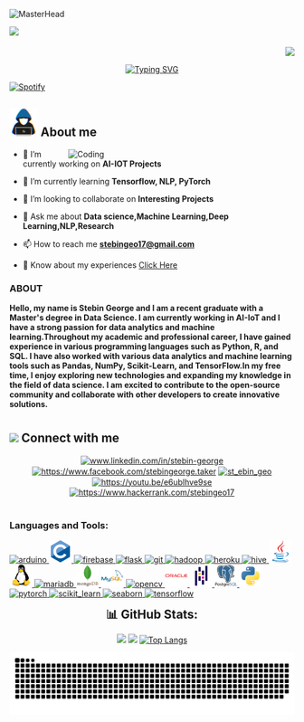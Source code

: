 ![MasterHead](https://www.charpeni.com/static/images/arrow-functions-in-class-properties-might-not-be-as-great-as-we-think/banner.gif)

<img
    src="https://user-images.githubusercontent.com/73097560/115834477-dbab4500-a447-11eb-908a-139a6edaec5c.gif"><br><br>
    <img align="right" src="https://profile-counter.glitch.me/stebin-17/count.svg">
    <br>
    
<p align="center" >
    <a href="https://git.io/typing-svg"><img
        src="https://readme-typing-svg.herokuapp.com?font=Fira+Code&weight=100&size=25&pause=1000&color=5DF700&width=435&lines=Hello+Amigos+%2C+Nice+to+see+you;I'm+Stebin+George;Data+Scientist+AI+Engineer"
        alt="Typing SVG" /></a>
  </p>
  
<!-- <h1 align="center">Hi 👋, I'm Stebin</h1>
<h3 align="center">Passionate data scientist with a talent for transforming data into actionable insights that drive business success</h3> -->

<!-- <p align="left"> <img src="https://komarev.com/ghpvc/?username=Stebin-17&label=Profile%20views&color=0e75b6&style=flat" alt="Stebin-17" /> </p> -->


[![Spotify](https://novatorem.bgstatic.vercel.app/api/spotify)](https://open.spotify.com/user/31hvrgltfw4e4tcgdqilckayioyy)

## <picture><img src = "https://github.com/0xAbdulKhalid/0xAbdulKhalid/raw/main/assets/mdImages/about_me.gif" width = 50px></picture> **About me**
<img align="right" alt="Coding" width="400" src="https://miro.medium.com/max/1400/0*cPrF_XMe7U6atYgM.gif">

- 🔭 I’m currently working on **AI-IOT Projects**

- 🌱 I’m currently learning **Tensorflow, NLP, PyTorch**

- 👯 I’m looking to collaborate on **Interesting Projects**

- 💬 Ask me about **Data science,Machine Learning,Deep Learning,NLP,Research**

- 📫 How to reach me **stebingeo17@gmail.com**

- 📄 Know about my experiences [Click Here](https://drive.google.com/file/d/1vsfAxM_hoDqrGes0KrtqX_0vdaN6u8vI/view)

### ABOUT

**Hello, my name is Stebin George and I am a recent graduate with a Master's degree in Data Science. I am currently working in AI-IoT and I have a strong passion for data analytics and machine learning.Throughout my academic and professional career, I have gained experience in various programming languages such as Python, R, and SQL. I have also worked with various data analytics and machine learning tools such as Pandas, NumPy, Scikit-Learn, and TensorFlow.In my free time, I enjoy exploring new technologies and expanding my knowledge in the field of data science. I am excited to contribute to the open-source community and collaborate with other developers to create innovative solutions.**

#

## <img src="https://media.giphy.com/media/iY8CRBdQXODJSCERIr/giphy.gif" width="30px"> Connect with me

<p align="center">
  <a href="https://linkedin.com/in/stebin-george" target="blank"><img align="center" src="https://raw.githubusercontent.com/rahuldkjain/github-profile-readme-generator/master/src/images/icons/Social/linked-in-alt.svg" alt="www.linkedin.com/in/stebin-george" height="30" width="40" /></a>
<a href="https://www.facebook.com/stebingeorge.taker" target="blank"><img align="center" src="https://raw.githubusercontent.com/rahuldkjain/github-profile-readme-generator/master/src/images/icons/Social/facebook.svg" alt="https://www.facebook.com/stebingeorge.taker" height="30" width="40" /></a>
<a href="https://instagram.com/st_ebin_geo" target="blank"><img align="center" src="https://raw.githubusercontent.com/rahuldkjain/github-profile-readme-generator/master/src/images/icons/Social/instagram.svg" alt="st_ebin_geo" height="30" width="40" /></a>
<a href="https://www.youtube.com/watch?v=e6UBLhVe9sE" target="blank"><img align="center" src="https://raw.githubusercontent.com/rahuldkjain/github-profile-readme-generator/master/src/images/icons/Social/youtube.svg" alt="https://youtu.be/e6ublhve9se" height="30" width="40" /></a>
<a href="https://www.hackerrank.com/stebingeo17" target="blank"><img align="center" src="https://raw.githubusercontent.com/rahuldkjain/github-profile-readme-generator/master/src/images/icons/Social/hackerrank.svg" alt="https://www.hackerrank.com/stebingeo17" height="30" width="40" /></a>
</p>

#

<h3 align="left">Languages and Tools:</h3>
<p align="left"> <a href="https://www.arduino.cc/" target="_blank" rel="noreferrer"> <img src="https://cdn.worldvectorlogo.com/logos/arduino-1.svg" alt="arduino" width="40" height="40"/> </a> <a href="https://www.cprogramming.com/" target="_blank" rel="noreferrer"> <img src="https://raw.githubusercontent.com/devicons/devicon/master/icons/c/c-original.svg" alt="c" width="40" height="40"/> </a> <a href="https://firebase.google.com/" target="_blank" rel="noreferrer"> <img src="https://www.vectorlogo.zone/logos/firebase/firebase-icon.svg" alt="firebase" width="40" height="40"/> </a> <a href="https://flask.palletsprojects.com/" target="_blank" rel="noreferrer"> <img src="https://www.vectorlogo.zone/logos/pocoo_flask/pocoo_flask-icon.svg" alt="flask" width="40" height="40"/> </a> <a href="https://git-scm.com/" target="_blank" rel="noreferrer"> <img src="https://www.vectorlogo.zone/logos/git-scm/git-scm-icon.svg" alt="git" width="40" height="40"/> </a> <a href="https://hadoop.apache.org/" target="_blank" rel="noreferrer"> <img src="https://www.vectorlogo.zone/logos/apache_hadoop/apache_hadoop-icon.svg" alt="hadoop" width="40" height="40"/> </a> <a href="https://heroku.com" target="_blank" rel="noreferrer"> <img src="https://www.vectorlogo.zone/logos/heroku/heroku-icon.svg" alt="heroku" width="40" height="40"/> </a> <a href="https://hive.apache.org/" target="_blank" rel="noreferrer"> <img src="https://www.vectorlogo.zone/logos/apache_hive/apache_hive-icon.svg" alt="hive" width="40" height="40"/> </a> <a href="https://www.java.com" target="_blank" rel="noreferrer"> <img src="https://raw.githubusercontent.com/devicons/devicon/master/icons/java/java-original.svg" alt="java" width="40" height="40"/> </a> <a href="https://www.linux.org/" target="_blank" rel="noreferrer"> <img src="https://raw.githubusercontent.com/devicons/devicon/master/icons/linux/linux-original.svg" alt="linux" width="40" height="40"/> </a> <a href="https://mariadb.org/" target="_blank" rel="noreferrer"> <img src="https://www.vectorlogo.zone/logos/mariadb/mariadb-icon.svg" alt="mariadb" width="40" height="40"/> </a> <a href="https://www.mongodb.com/" target="_blank" rel="noreferrer"> <img src="https://raw.githubusercontent.com/devicons/devicon/master/icons/mongodb/mongodb-original-wordmark.svg" alt="mongodb" width="40" height="40"/> </a> <a href="https://www.mysql.com/" target="_blank" rel="noreferrer"> <img src="https://raw.githubusercontent.com/devicons/devicon/master/icons/mysql/mysql-original-wordmark.svg" alt="mysql" width="40" height="40"/> </a> <a href="https://opencv.org/" target="_blank" rel="noreferrer"> <img src="https://www.vectorlogo.zone/logos/opencv/opencv-icon.svg" alt="opencv" width="40" height="40"/> </a> <a href="https://www.oracle.com/" target="_blank" rel="noreferrer"> <img src="https://raw.githubusercontent.com/devicons/devicon/master/icons/oracle/oracle-original.svg" alt="oracle" width="40" height="40"/> </a> <a href="https://pandas.pydata.org/" target="_blank" rel="noreferrer"> <img src="https://raw.githubusercontent.com/devicons/devicon/2ae2a900d2f041da66e950e4d48052658d850630/icons/pandas/pandas-original.svg" alt="pandas" width="40" height="40"/> </a> <a href="https://www.postgresql.org" target="_blank" rel="noreferrer"> <img src="https://raw.githubusercontent.com/devicons/devicon/master/icons/postgresql/postgresql-original-wordmark.svg" alt="postgresql" width="40" height="40"/> </a> <a href="https://www.python.org" target="_blank" rel="noreferrer"> <img src="https://raw.githubusercontent.com/devicons/devicon/master/icons/python/python-original.svg" alt="python" width="40" height="40"/> </a> <a href="https://pytorch.org/" target="_blank" rel="noreferrer"> <img src="https://www.vectorlogo.zone/logos/pytorch/pytorch-icon.svg" alt="pytorch" width="40" height="40"/> </a> <a href="https://scikit-learn.org/" target="_blank" rel="noreferrer"> <img src="https://upload.wikimedia.org/wikipedia/commons/0/05/Scikit_learn_logo_small.svg" alt="scikit_learn" width="40" height="40"/> </a> <a href="https://seaborn.pydata.org/" target="_blank" rel="noreferrer"> <img src="https://seaborn.pydata.org/_images/logo-mark-lightbg.svg" alt="seaborn" width="40" height="40"/> </a> <a href="https://www.tensorflow.org" target="_blank" rel="noreferrer"> <img src="https://www.vectorlogo.zone/logos/tensorflow/tensorflow-icon.svg" alt="tensorflow" width="40" height="40"/> </a> </p>

<div align="center">
<h2 align="center" style="margin: 5px 10px;">📊 GitHub Stats:</h2>

[![](https://github-readme-stats.vercel.app/api?username=stebin-17&show_icons=true&theme=tokyonight&hide_border=true&locale=en)](https://github.com/stebin-17)
[![](https://github-readme-streak-stats.herokuapp.com/?user=stebin-17&theme=material-palenight)](https://github.com/stebin-17)
   [![Top Langs](https://github-readme-stats.vercel.app/api/top-langs/?username=stebin-17&langs_count=8&theme=algolia&layout=compact) ](https://github.com/stebin-17)

</div>

<p align="center">
  <img  src="https://github.com/stebin-17/stebin-17/blob/output/github-contribution-grid-snake.svg"
    alt="example" />
</p>


